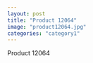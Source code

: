 ```yaml
---
layout: post
title: "Product 12064"
image: "product12064.jpg"
categories: "category1"
---
```

Product 12064
